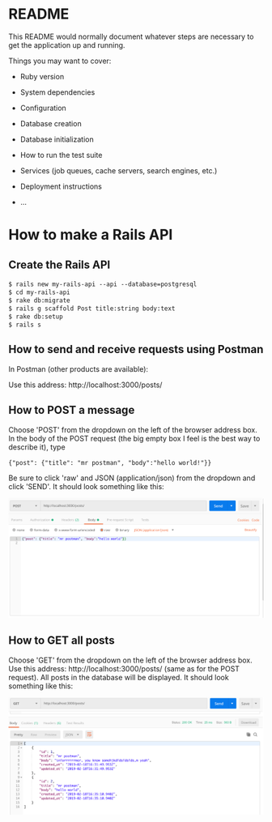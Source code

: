 # README

This README would normally document whatever steps are necessary to get the
application up and running.

Things you may want to cover:

* Ruby version

* System dependencies

* Configuration

* Database creation

* Database initialization

* How to run the test suite

* Services (job queues, cache servers, search engines, etc.)

* Deployment instructions

* ...


# How to make a Rails API

## Create the Rails API 
```
$ rails new my-rails-api --api --database=postgresql
$ cd my-rails-api
$ rake db:migrate
$ rails g scaffold Post title:string body:text
$ rake db:setup
$ rails s
```
## How to send and receive requests using Postman

In Postman (other products are available):

Use this address: http://localhost:3000/posts/

## How to POST a message

Choose 'POST' from the dropdown on the left of the browser address box. In the body of the POST request (the big empty box I feel is the best way to describe it), type
```
{"post": {"title": "mr postman", "body":"hello world!"}}
```
Be sure to click 'raw' and JSON (application/json) from the dropdown and click 'SEND'. It should look something like this:

![POST request screenshot](https://github.com/jdm79/rails-api/blob/master/public/post-request.png)

## How to GET all posts

Choose 'GET' from the dropdown on the left of the browser address box. Use this address: http://localhost:3000/posts/ (same as for the POST request). All posts in the database will be displayed. It should look something like this:

![GET request screenshot](https://github.com/jdm79/rails-api/blob/master/public/get-request.png)


